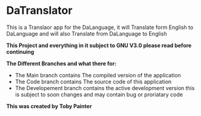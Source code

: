 # DaTranslator
This is a Translaor app for the DaLanguage,
it will Translate form English to DaLanguage and will also Translate from DaLanguage to English

**This Project and everything in it subject to GNU V3.0 please read before continuing**

**The Different Branches and what there for:**
- The Main branch contains The compiled version of the application
- The Code branch contains The source code of this application 
- The Developement branch contains the active development version this is subject to soon changes and may contain bug or proriatary code

**This was created by Toby Painter**
